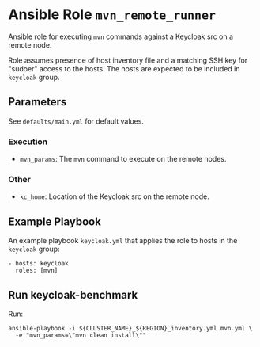 # Ansible Role `mvn_remote_runner`

Ansible role for executing `mvn` commands against a Keycloak src on a remote node.

Role assumes presence of host inventory file and a matching SSH key for "sudoer" access to the hosts.
The hosts are expected to be included in `keycloak` group.

## Parameters

See `defaults/main.yml` for default values.

### Execution
- `mvn_params`: The `mvn` command to execute on the remote nodes.

### Other
- `kc_home`: Location of the Keycloak src on the remote node.


## Example Playbook

An example playbook `keycloak.yml` that applies the role to hosts in the `keycloak` group:
```
- hosts: keycloak
  roles: [mvn]
```

## Run keycloak-benchmark

Run:
```
ansible-playbook -i ${CLUSTER_NAME}_${REGION}_inventory.yml mvn.yml \
  -e "mvn_params=\"mvn clean install\""
```
